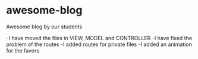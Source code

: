 # awesome-blog
Awesome blog by our students

-I have moved the files in VIEW, MODEL and CONTROLLER 
-I have fixed the problem of the routes
-I added routes for private files
-I added an animation for the favors